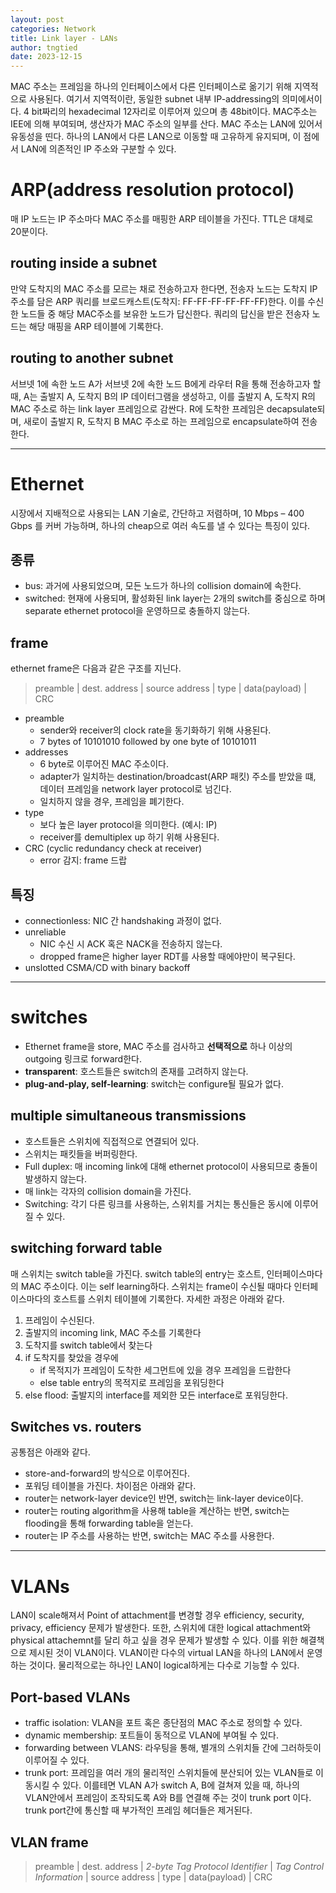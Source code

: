 ```yaml
---
layout: post
categories: Network
title: Link layer - LANs
author: tngtied
date: 2023-12-15
---
```

MAC 주소는 프레임을 하나의 인터페이스에서 다른 인터페이스로 옮기기 위해 지역적으로 사용된다. 여기서 지역적이란, 동일한 subnet 내부 IP-addressing의 의미에서이다. 4 bit짜리의 hexadecimal 12자리로 이루어져 있으며 총 48bit이다. MAC주소는 IEE에 의해 부여되며, 생산자가 MAC 주소의 일부를 산다.
MAC 주소는 LAN에 있어서 유동성을 띤다. 하나의 LAN에서 다른 LAN으로 이동할 때 고유하게 유지되며, 이 점에서 LAN에 의존적인 IP 주소와 구분할 수 있다.

# ARP(address resolution protocol)
매 IP 노드는 IP 주소마다 MAC 주소를 매핑한 ARP 테이블을 가진다. TTL은 대체로 20분이다. 

## routing inside a subnet
만약 도착지의 MAC 주소를 모르는 채로 전송하고자 한다면, 전송자 노드는 도착지 IP주소를 담은 ARP 쿼리를 브로드캐스트(도착지: FF-FF-FF-FF-FF-FF)한다. 이를 수신한 노드들 중 해당 MAC주소를 보유한 노드가 답신한다. 쿼리의 답신을 받은 전송자 노드는 해당 매핑을 ARP 테이블에 기록한다. 

## routing to another subnet
서브넷 1에 속한 노드 A가 서브넷 2에 속한 노드 B에게 라우터 R을 통해 전송하고자 할 때, A는 출발지 A, 도착지 B의 IP 데이터그램을 생성하고, 이를 출발지 A, 도착지 R의 MAC 주소로 하는 link layer 프레임으로 감싼다. R에 도착한 프레임은 decapsulate되며, 새로이 출발지 R, 도착지 B MAC 주소로 하는 프레임으로 encapsulate하여 전송한다.

-----
# Ethernet
시장에서 지배적으로 사용되는 LAN 기술로, 간단하고 저렴하며, 10 Mbps – 400 Gbps 를 커버 가능하며, 하나의 cheap으로 여러 속도를 낼 수 있다는 특징이 있다. 

## 종류
* bus: 과거에 사용되었으며, 모든 노드가 하나의 collision domain에 속한다.
* switched: 현재에 사용되며, 활성화된 link layer는 2개의 switch를 중심으로 하며 separate ethernet protocol을 운영하므로 충돌하지 않는다. 

## frame
ethernet frame은 다음과 같은 구조를 지닌다. 
> preamble | dest. address | source address | type | data(payload) | CRC
* preamble
    - sender와 receiver의 clock rate을 동기화하기 위해 사용된다. 
    - 7 bytes of 10101010 followed by one byte of 10101011
* addresses 
    - 6 byte로 이루어진 MAC 주소이다.
    - adapter가 일치하는 destination/broadcast(ARP 패킷) 주소를 받았을 떄, 데이터 프레임을 network layer protocol로 넘긴다.
    - 일치하지 않을 경우, 프레임을 폐기한다.
* type
    - 보다 높은 layer protocol을 의미한다. (예시: IP)
    - receiver를 demultiplex up 하기 위해 사용된다.
* CRC (cyclic redundancy check at receiver)
    - error 감지: frame 드랍

## 특징
* connectionless: NIC 간 handshaking 과정이 없다. 
* unreliable
    - NIC 수신 시 ACK 혹은 NACK을 전송하지 않는다.
    - dropped frame은 higher layer RDT를 사용할 때에야만이 복구된다.
* unslotted CSMA/CD with binary backoff
----- 
# switches
* Ethernet frame을 store, MAC 주소를 검사하고 **선택적으로** 하나 이상의 outgoing 링크로 forward한다. 
* **transparent**: 호스트들은 switch의 존재를 고려하지 않는다.
* **plug-and-play, self-learning**: switch는 configure될 필요가 없다.

## multiple simultaneous transmissions
* 호스트들은 스위치에 직접적으로 연결되어 있다. 
* 스위치는 패킷들을 버퍼링한다.
* Full duplex: 매 incoming link에 대해 ethernet protocol이 사용되므로 충돌이 발생하지 않는다.
* 매 link는 각자의 collision domain을 가진다. 
* Switching: 각기 다른 링크를 사용하는, 스위치를 거치는 통신들은 동시에 이루어질 수 있다. 

## switching forward table
매 스위치는 switch table을 가진다. switch table의 entry는 호스트, 인터페이스마다의 MAC 주소이다. 
이는 self learning하다. 스위치는 frame이 수신될 때마다 인터페이스마다의 호스트를 스위치 테이블에 기록한다. 자세한 과정은 아래와 같다.
1. 프레임이 수신된다.
2. 출발지의 incoming link, MAC 주소를 기록한다
3. 도착지를 switch table에서 찾는다
4. if 도착지를 찾았을 경우에
    - if 목적지가 프레임이 도착한 세그먼트에 있을 경우 프레임을 드랍한다
    - else table entry의 목적지로 프레임을 포워딩한다
5. else flood: 출발지의 interface를 제외한 모든 interface로 포워딩한다. 

## Switches vs. routers
공통점은 아래와 같다.
* store-and-forward의 방식으로 이루어진다.
* 포워딩 테이블을 가진다.
차이점은 아래와 같다.
* router는 network-layer device인 반면, switch는 link-layer device이다.
* router는 routing algorithm을 사용해 table을 계산하는 반면, switch는 flooding을 통해 forwarding table을 얻는다.
* router는 IP 주소를 사용하는 반면, switch는 MAC 주소를 사용한다. 

-----
# VLANs
LAN이 scale해져서 Point of attachment를 변경할 경우 efficiency, security, privacy, efficiency 문제가 발생한다. 또한, 스위치에 대한 logical attachment와 physical attachemnt를 달리 하고 싶을 경우 문제가 발생할 수 있다. 이를 위한 해결책으로 제시된 것이 VLAN이다.
VLAN이란 다수의 virtual LAN을 하나의 LAN에서 운영하는 것이다. 물리적으로는 하나인 LAN이 logical하게는 다수로 기능할 수 있다. 

## Port-based VLANs
* traffic isolation: VLAN을 포트 혹은 종단점의 MAC 주소로 정의할 수 있다. 
* dynamic membership: 포트들이 동적으로 VLAN에 부여될 수 있다. 
* forwarding between VLANS: 라우팅을 통해, 별개의 스위치들 간에 그러하듯이 이루어질 수 있다. 
* trunk port: 프레임을 여러 개의 물리적인 스위치들에 분산되어 있는 VLAN들로 이동시킬 수 있다. 이를테면 VLAN A가 switch A, B에 걸쳐져 있을 때, 하나의 VLAN안에서 프레임이 조작되도록 A와 B를 연결해 주는 것이 trunk port 이다. trunk port간에 통신할 때 부가적인 프레임 헤더들은 제거된다. 

## VLAN frame

> preamble | dest. address | *2-byte Tag Protocol Identifier* | *Tag Control Information* | source address | type | data(payload) | CRC
